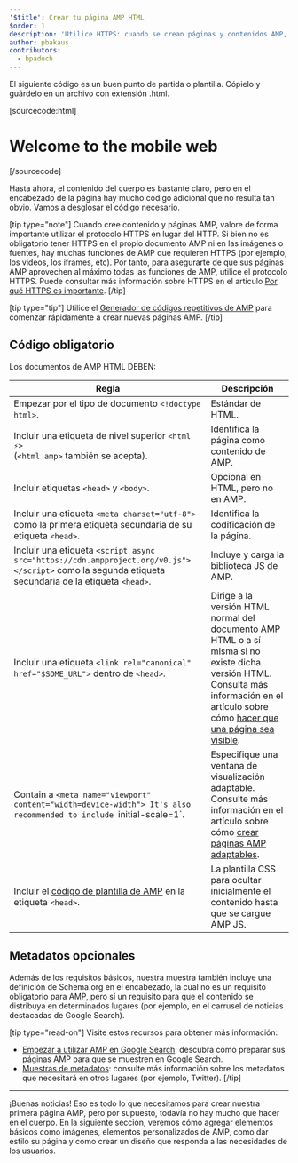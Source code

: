 ```yaml
---
'$title': Crear tu página AMP HTML
$order: 1
description: 'Utilice HTTPS: cuando se crean páginas y contenidos AMP, debe considerar seriamente el uso del protocolo HTTPS (vs. HTTP). Aunque, HTTPS no es necesario para el documento AMP en sí o ...'
author: pbakaus
contributors:
  - bpaduch
---
```


El siguiente código es un buen punto de partida o plantilla. Cópielo y guárdelo en un archivo con extensión .html.

[sourcecode:html]

<!doctype html>
<html amp lang="en">
  <head>
    <meta charset="utf-8">
    <script async src="https://cdn.ampproject.org/v0.js"></script>
    <title>Hello, AMPs</title>
    <link rel="canonical" href="{{doc.url}}">
    <meta name="viewport" content="width=device-width">
    <script type="application/ld+json">
      {
        "@context": "http://schema.org",
        "@type": "NewsArticle",
        "headline": "Open-source framework for publishing content",
        "datePublished": "2015-10-07T12:02:41Z",
        "image": [
          "logo.jpg"
        ]
      }
    </script>
    <style amp-boilerplate>body{-webkit-animation:-amp-start 8s steps(1,end) 0s 1 normal both;-moz-animation:-amp-start 8s steps(1,end) 0s 1 normal both;-ms-animation:-amp-start 8s steps(1,end) 0s 1 normal both;animation:-amp-start 8s steps(1,end) 0s 1 normal both}@-webkit-keyframes -amp-start{from{visibility:hidden}to{visibility:visible}}@-moz-keyframes -amp-start{from{visibility:hidden}to{visibility:visible}}@-ms-keyframes -amp-start{from{visibility:hidden}to{visibility:visible}}@-o-keyframes -amp-start{from{visibility:hidden}to{visibility:visible}}@keyframes -amp-start{from{visibility:hidden}to{visibility:visible}}</style><noscript><style amp-boilerplate>body{-webkit-animation:none;-moz-animation:none;-ms-animation:none;animation:none}</style></noscript>
  </head>
  <body>
    <h1>Welcome to the mobile web</h1>
  </body>
</html>
[/sourcecode]

Hasta ahora, el contenido del cuerpo es bastante claro, pero en el encabezado de la página hay mucho código adicional que no resulta tan obvio. Vamos a desglosar el código necesario.

[tip type="note"] Cuando cree contenido y páginas AMP, valore de forma importante utilizar el protocolo HTTPS en lugar del HTTP. Si bien no es obligatorio tener HTTPS en el propio documento AMP ni en las imágenes o fuentes, hay muchas funciones de AMP que requieren HTTPS (por ejemplo, los videos, los iframes, etc). Por tanto, para asegurarte de que sus páginas AMP aprovechen al máximo todas las funciones de AMP, utilice el protocolo HTTPS. Puede consultar más información sobre HTTPS en el artículo [Por qué HTTPS es importante](https://developers.google.com/web/fundamentals/security/encrypt-in-transit/why-https). [/tip]

[tip type="tip"] Utilice el [Generador de códigos repetitivos de AMP](/boilerplate) para comenzar rápidamente a crear nuevas páginas AMP. [/tip]

## Código obligatorio

Los documentos de AMP HTML DEBEN:

| Regla                                                                                                                                              | Descripción                                                                                                                                                                                                                                                               |
| -------------------------------------------------------------------------------------------------------------------------------------------------- | ------------------------------------------------------------------------------------------------------------------------------------------------------------------------------------------------------------------------------------------------------------------------- |
| Empezar por el tipo de documento `<!doctype html>`.                                                                                                | Estándar de HTML.                                                                                                                                                                                                                                                         |
| Incluir una etiqueta de nivel superior `<html ⚡>` <br>(`<html amp>` también se acepta).                                                           | Identifica la página como contenido de AMP.                                                                                                                                                                                                                               |
| Incluir etiquetas `<head>` y `<body>`.                                                                                                             | Opcional en HTML, pero no en AMP.                                                                                                                                                                                                                                         |
| Incluir una etiqueta `<meta charset="utf-8">` como la primera etiqueta secundaria de su etiqueta `<head>`.                                         | Identifica la codificación de la página.                                                                                                                                                                                                                                  |
| Incluir una etiqueta `<script async src="https://cdn.ampproject.org/v0.js"></script>` como la segunda etiqueta secundaria de la etiqueta `<head>`. | Incluye y carga la biblioteca JS de AMP.                                                                                                                                                                                                                                  |
| Incluir una etiqueta `<link rel="canonical" href="$SOME_URL">` dentro de `<head>`.                                                                 | Dirige a la versión HTML normal del documento AMP HTML o a sí misma si no existe dicha versión HTML. Consulta más información en el artículo sobre cómo [hacer que una página sea visible](../../../../documentation/guides-and-tutorials/optimize-measure/discovery.md). |
| Contain a `<meta name="viewport" content="width=device-width"> It's also recommended to include `initial-scale=1`.                                 | Especifique una ventana de visualización adaptable. Consulte más información en el artículo sobre cómo [crear páginas AMP adaptables](../../../../documentation/guides-and-tutorials/develop/style_and_layout/responsive_design.md).                                      |
| Incluir el [código de plantilla de AMP](../../../../documentation/guides-and-tutorials/learn/spec/amp-boilerplate.md) en la etiqueta `<head>`.     | La plantilla CSS para ocultar inicialmente el contenido hasta que se cargue AMP JS.                                                                                                                                                                                       |

## Metadatos opcionales

Además de los requisitos básicos, nuestra muestra también incluye una definición de Schema.org en el encabezado, la cual no es un requisito obligatorio para AMP, pero sí un requisito para que el contenido se distribuya en determinados lugares (por ejemplo, en el carrusel de noticias destacadas de Google Search).

[tip type="read-on"] Visite estos recursos para obtener más información:

- [Empezar a utilizar AMP en Google Search](https://developers.google.com/amp/docs): descubra cómo preparar sus páginas AMP para que se muestren en Google Search.
- [Muestras de metadatos](https://github.com/ampproject/amphtml/tree/master/examples/metadata-examples): consulte más información sobre los metadatos que necesitará en otros lugares (por ejemplo, Twitter). [/tip]

<hr>

¡Buenas noticias! Eso es todo lo que necesitamos para crear nuestra primera página AMP, pero por supuesto, todavía no hay mucho que hacer en el cuerpo. En la siguiente sección, veremos cómo agregar elementos básicos como imágenes, elementos personalizados de AMP, como dar estilo su página y como crear un diseño que responda a las necesidades de los usuarios.
